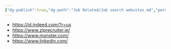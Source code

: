 ```yaml
---
{"dg-publish":true,"dg-path":"Job Related/Job search websites.md","permalink":"/job-related/job-search-websites/","dgHomeLink":true,"dgShowBacklinks":true,"dgShowLocalGraph":true,"dgShowInlineTitle":true,"dgShowFileTree":true,"dgEnableSearch":true,"dgShowToc":true,"dgLinkPreview":true,"dgShowTags":true,"noteIcon":[1,2,3,"default"]}
---
```



- https://id.indeed.com/?r=us
- https://www.ziprecruiter.ie/
- https://www.monster.com/
- https://www.linkedin.com/